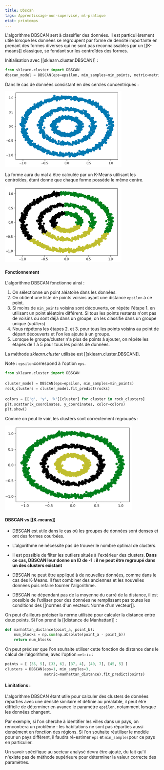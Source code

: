 ```yaml
---
title: Dbscan
tags: Apprentissage-non-supervisé, ml-pratique
etat: printemps
---
```


L'algorithme DBSCAN sert à classifier des données. Il est particulièrement utile lorsque les données se regroupent par forme de densité importante en prenant des formes diverses qui ne sont pas reconnaissables par un [[K-means]] classique, se fondant sur les centroïdes des formes.

Initialisation avec [[sklearn.cluster.DBSCAN]] : 
```python
from sklearn.cluster import DBSCAN
dbscan_model = DBSCAN(eps=epsilon, min_samples=min_points, metric=metric_function)
```

Dans le cas de données consistant en des cercles concentriques :


![dbscan-concentrique1.png](/assets/img/dbscan-concentrique1.png#center)


La forme aura du mal à être calculée par un K-Means utilisant les centroïdes, étant donné que chaque forme possède le même centre.


![dbscan-centroides.png](/assets/img/dbscan-centroides.png#center)


#### Fonctionnement

L'algorithme DBSCAN fonctionne ainsi :

1. On sélectionne un point aléatoire dans les données.
2. On obtient une liste de points voisins ayant une distance `epsilon` à ce point.
3. Si moins de `min_points` voisins sont découverts, on répète l'étape 1. en utilisant un point aléatoire différent. Si tous les points restants n'ont pas de voisins ou sont déjà dans un groupe, on les classifie dans un groupe unique (*outliers*)
4. Nous répétons les étapes 2. et 3. pour tous les points voisins au point de départ découverts et l'on les ajoute à un groupe.
5. Lorsque le groupe/cluster n'a plus de points à ajouter, on répète les étapes de 1 à 5 pour tous les points de données.

La méthode *sklearn.cluster* utilisée est [[sklearn.cluster.DBSCAN]].

 Note : `epsilon`correspond à l'option `eps`.
 
```python
from sklearn.cluster import DBSCAN

cluster_model = DBSCAN(eps=epsilon, min_samples=min_points)
rock_clusters = cluster_model.fit_predict(rocks)

colors = [['g', 'y', 'k'][cluster] for cluster in rock_clusters]
plt.scatter(x_coordinates, y_coordinates, color=colors)
plt.show()
```

Comme on peut le voir, les clusters sont correctement regroupés :

![dbscan-clusters.png](/assets/img/dbscan-clusters.png#center)

#### DBSCAN vs [[K-means]]

- DBSCAN est utile dans le cas où les groupes de données sont denses et ont des formes courbées. 

- L'algorithme ne nécessite pas de trouver le nombre optimal de clusters.

- Il est possible de filter les outliers situés à l'extérieur des clusters. **Dans ce cas, DBSCAN leur donne un ID de -1 : il ne peut être regroupé dans un des clusters existant**

- DBSCAN ne peut être appliqué à de nouvelles données, comme dans le cas des K-Means. Il faut combiner des anciennes et les nouvelles données puis refaire tourner l'algorithme.

- DBSCAN ne dépendant pas de la moyenne du carré de la distance, il est possible de l'utiliser pour des données ne remplissant pas toutes les conditions des [[normes d'un vecteur::Norme d'un vecteur]].

On peut d'ailleurs préciser la norme utilisée pour calculer la distance entre deux points. Si l'on prend la [[distance de Manhattan]] :

```python
def manhattan_distance(point_a, point_b):
    num_blocks = np.sum(np.absolute(point_a - point_b))
    return num_blocks
````

On peut préciser que l'on souhaite utiliser cette fonction de distance dans le calcul de l'algorithme, avec l'option `metric` :

```python
points = [ [35, 5], [33, 6], [37, 4], [40, 7], [45, 5] ]
clusters = DBSCAN(eps=1, min_samples=3,
                  metric=manhattan_distance).fit_predict(points)
```

#### Limitations :

L'algorithme DBSCAN étant utile pour calculer des clusters de données réparties avec une densité similaire et définie au préalable, il peut être difficile de déterminer en avance le paramètre `epsilon`, notamment lorsque les données changent.

Par exemple, si l'on cherche à identifier les villes dans un pays, on rencontrera un problème : les habitations ne sont pas réparties aussi densément en fonction des régions. Si l'on souhaite réutiliser le modèle pour un pays différent, il faudra ré-estimer `eps` et `min_samples`pour ce pays en particulier. 

Un savoir spécifique au secteur analysé devra être ajouté, du fait qu'il n'existe pas de méthode supérieure pour déterminer la valeur correcte des paramètres.
